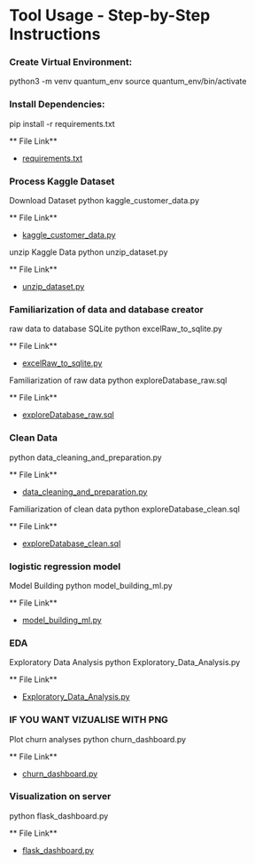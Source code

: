 # Tool Usage - Step-by-Step Instructions



### Create Virtual Environment:


python3 -m venv quantum_env
source quantum_env/bin/activate

### Install Dependencies:

pip install -r requirements.txt

** File Link** 
   - [requirements.txt](requirements.txt)

###  Process Kaggle Dataset
Download Dataset
python kaggle_customer_data.py

** File Link** 
   - [kaggle_customer_data.py](kaggle_customer_data.py)

unzip Kaggle Data
python unzip_dataset.py

** File Link** 
   - [unzip_dataset.py](unzip_dataset.py)

###  Familiarization of data and database creator


raw data to database SQLite
python excelRaw_to_sqlite.py

** File Link** 
   - [excelRaw_to_sqlite.py](excelRaw_to_sqlite.py)


Familiarization of raw data
python exploreDatabase_raw.sql


** File Link** 
   - [exploreDatabase_raw.sql](exploreDatabase_raw.sql)

###  Clean  Data

python data_cleaning_and_preparation.py

** File Link** 
   - [data_cleaning_and_preparation.py](data_cleaning_and_preparation.py)

Familiarization of clean data
python exploreDatabase_clean.sql


** File Link** 
   - [exploreDatabase_clean.sql](exploreDatabase_clean.sql)


###  logistic regression model

   Model Building
   python model_building_ml.py

** File Link** 
   - [model_building_ml.py](model_building_ml.py)

###  EDA

Exploratory Data Analysis
python Exploratory_Data_Analysis.py


** File Link** 
   - [Exploratory_Data_Analysis.py](Exploratory_Data_Analysis.py)

### IF YOU WANT VIZUALISE WITH PNG

Plot churn analyses 
    python churn_dashboard.py

** File Link** 
   - [churn_dashboard.py](churn_dashboard.py)

###  Visualization on server

python flask_dashboard.py

** File Link** 
   - [flask_dashboard.py](flask_dashboard.py)

